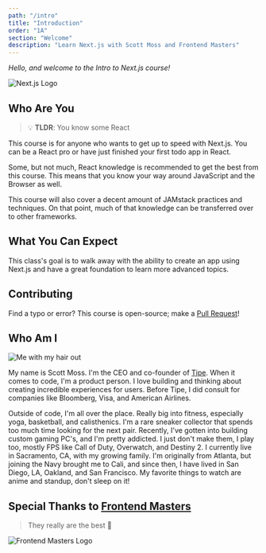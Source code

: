 ```yaml
---
path: "/intro"
title: "Introduction"
order: "1A"
section: "Welcome"
description: "Learn Next.js with Scott Moss and Frontend Masters"
---
```


*Hello, and welcome to the Intro to Next.js course!*

![Next.js Logo](./images/next_with_bg.svg)

## Who Are You
> 💡 **TLDR**: You know some React

This course is for anyone who wants to get up to speed with Next.js. You can be a React pro or have just finished your first todo app in React. 

Some, but not much, React knowledge is recommended to get the best from this course. This means that you know your way around JavaScript and the Browser as well.

This course will also cover a decent amount of JAMstack practices and techniques. On that point, much of that knowledge can be transferred over to other frameworks.


## What You Can Expect
This class's goal is to walk away with the ability to create an app using Next.js and have a great foundation to learn more advanced topics.

## Contributing
Find a typo or error? This course is open-source; make a [Pull Request](https://https://github.com/Hendrixer/nextjs-course)!

## Who Am I

![Me with my hair out](./images/me.png)

My name is Scott Moss. I'm the CEO and co-founder of [Tipe](https://tipe.io). When it comes to code, I'm a product person. I love building and thinking about creating incredible experiences for users. Before Tipe, I did consult for companies like Bloomberg, Visa, and American Airlines.

Outside of code, I'm all over the place. Really big into fitness, especially yoga, basketball, and calisthenics. I'm a rare sneaker collector that spends too much time looking for the next pair. Recently, I've gotten into building custom gaming PC's, and I'm pretty addicted. I just don't make them, I play too, mostly FPS like Call of Duty, Overwatch, and Destiny 2. I currently live in Sacramento, CA, with my growing family. I'm originally from Atlanta, but joining the Navy brought me to Cali, and since then, I have lived in San Diego, LA, Oakland, and San Francisco. My favorite things to watch are anime and standup, don't sleep on it!


## Special Thanks to [Frontend Masters](https://frontendmasters.com)
> They really are the best 💯

![Frontend Masters Logo](./images/frontend.svg)
